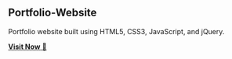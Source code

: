 ## Portfolio-Website
Portfolio website built using HTML5, CSS3, JavaScript, and jQuery.

<a href="https://chavvi23.github.io/portfolio/" target="_blank">**Visit Now** 🚀</a>
